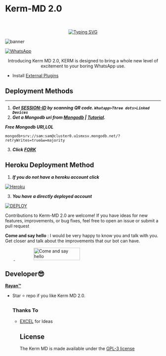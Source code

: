 <p align="center"><h1>Kerm-MD 2.0 </h1><br> </p>



<p align="center"> 
  <p align="center">
  <a href="https://git.io/typing-svg"><img src="https://readme-typing-svg.demolab.com?font=Bungee+Shade&size=25&pause=1000&background=FF000000&width=435&lines=Kerm+MD+2.0;Created+By+Rayan" alt="Typing SVG" /></a>

![banner](https://i.imgur.com/KBmzSvi.jpeg)

<a href="https://chat.whatsapp.com/LhSWBTKUZbO8s9g0g5xy44"><img alt="WhatsApp" src="https://img.shields.io/badge/-Whatsapp%20Group-blue?style=for-the-badge&logo=whatsapp&logoColor=white"/></a>



  <p align="center"> Introducing Kerm MD 2.0, KERM is designed to bring a whole new level of excitement to your boring WhatsApp use. </p>


 - Install [External Plugins](https://github.com/SamPandey001/Secktor-Plugins)
## Deployment Methods
---
1. ***Get [SESSION-ID](https://replit.com/@Kermhack5/Kerm-MD-20) by scanning QR code. `Whatapp>Three dots>Linked Devices`***
2.  ***Get a Mongodb uri from [Mongodb](https://github.com/SamPandey001/Secktor-Md/wiki/Mongodb-URI) | [Tutorial](https://www.youtube.com/watch?v=WWrpBCBlyuo).***


***Free Mongodb URI,LOL***
```
mongodb+srv://sam:sam@cluster0.u1smxsv.mongodb.net/?retryWrites=true&w=majority
```
3.  ***Click [FORK](https://github.com/Kermhack5/Kerm-MD-2.0/fork)***
## Heroku Deployment Method

1.  ***If you do not have a heroku account click <br>***
   
<a href='https://signup.heroku.com/' target="_blank"><img alt='Heroku' src='https://img.shields.io/badge/-Create-black?style=for-the-badge&logo=heroku&logoColor=white'/></a>

3. ***You have a directly deployed account***
   
<a
href='https://heroku.com/deploy?template=https://github.com/Kermhack5/Kerm-MD-2.0' target="_blank"><img alt='DEPLOY' src='https://img.shields.io/badge/-Deploy-black?style=for-the-badge&logo=heroku&logoColor=white'/></a>


Contributions to Kerm-MD 2.0 are welcome! If you have ideas for new features, improvements, or bug fixes, feel free to open an issue or submit a pull request

 **Come and say hello** : I would be very happy to know you and talk with you. Get closer and talk about the improvements that our bot can have.

 &nbsp;&nbsp;&nbsp;&nbsp;&nbsp;&nbsp;&nbsp;<a href="wa.me/+237656520674">
  <img src="https://i.ibb.co/KNnhcvX/bmc-button.png" alt="Come and say hello" height="40" width="150" style="margin-left: 60px;">
</a>

## Developer😎
 [**Rayan™**](https://github.com/Kermhack5)
 - Star ⭐ repo if you like Kerm MD 2.0.

   ### Thanks To
     - [EXCEL]( https://github.com/excelottah6) for Ideas

       ## License

       The Kerm MD is made available under the [GPL-3 license](https://github.com/Kermhack5/Kerm-MD-2.0/blob/main/LICENSE)
       
